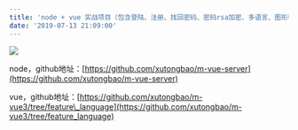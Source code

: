 ```yaml
---
title: 'node + vue 实战项目（包含登陆、注册、找回密码、密码rsa加密、多语言、图形验证码、redis、路由、vuex、列表页、列表页内容动态添加、删除等等）'
date: '2019-07-13 21:09:00'
---   
```

![](https://img-blog.csdnimg.cn/20190713210455790.gif)

node，github地址：[https://github.com/xutongbao/m-vue-server](https://github.com/xutongbao/m-vue-server)

vue，github地址：[https://github.com/xutongbao/m-vue3/tree/feature\_language](https://github.com/xutongbao/m-vue3/tree/feature_language)